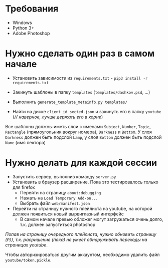 # Требования

- Windows
- Python 3+
- Adobe Photoshop

# Нужно сделать один раз в самом начале

- Установить зависимости из `requirements.txt` - `pip3 install -r requirements.txt`

- Закинуть шаблоны в папку `templates` (`templates/dashkov.psd`, ...)

- Выполнить  `generate_template_metainfo.py templates/`

- Найти на диске `client_id_sected.json` и закинуть его в папку `youtube` (_// наверное, лучше держать его в корне_)

Все шаблоны должны иметь слои с именами
`Subject`, `Number`, `Topic`, `Rectangle` (прямоугольник вокруг номера), `Darkness` и `Bottom`.
У слоя `Darkness` должен быть подслой `Lamp`, у слоя `Bottom` должен быть подслой `Name` (имя лектора)

# Нужно делать для каждой сессии

- Запустить сервер, выполнив команду `server.py`
- Установить в браузер расширение. Пока это тестировалось только для firefox
    + Перейти на страницу `about:debugging`
    + Нажать на `Load Temporary Add-on...`
    + Выбрать файл `web/manifest.json`
- Перейти на страницу нужного плейлиста на youtube, на которой должен появиться новый вырвиглазный интерфейс
    + В самом начале превью обложег могут загружаться очень долго, т.к. должен запуститься photoshop

*Попав на страницу очередного плейлиста, нужно обновить страницу (`F5`), т.к. расришение (пока) не умеет обнаруживать переходы на страницах youtube*.

Чтобы авторизироваться другим аккаунтом, необходимо удалить файл `youtube/token.pickle`.
